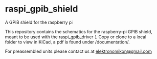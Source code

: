 # raspi_gpib_shield
A GPIB shield for the raspberry pi

This repository contains the schematics for the raspberry-pi GPIB shield, meant to be used with the raspi_gpib_driver (.
Copy or clone to a local folder to view in KiCad, a pdf is found under /documentation/.

For preassembled units please contact us at elektronomikon@gmail.com
